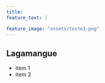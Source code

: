 ```yaml
---
title: 
feature_text: |

feature_image: "assets/teste1.png"
---
```




## Lagamangue

- item 1
- item 2
